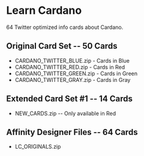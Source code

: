 # Learn Cardano
64 Twitter optimized info cards about Cardano. 

## Original Card Set -- 50 Cards
  - CARDANO_TWITTER_BLUE.zip - Cards in Blue
  - CARDANO_TWITTER_RED.zip - Cards in Red
  - CARDANO_TWITTER_GREEN.zip - Cards in Green
  - CARDANO_TWITTER_GRAY.zip - Cards in Gray

## Extended Card Set #1 -- 14 Cards
- NEW_CARDS.zip -- Only available in Red

## Affinity Designer Files -- 64 Cards
- LC_ORIGINALS.zip
